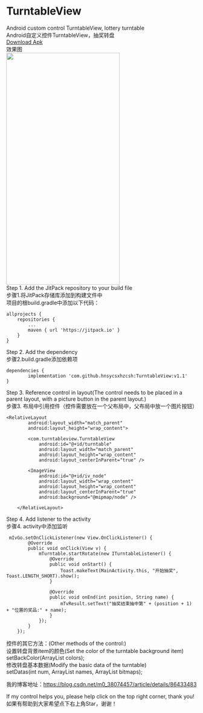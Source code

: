 # TurntableView
Android custom control TurntableView, lottery turntable</br>
Android自定义控件TurntableView，抽奖转盘</br>
<a href="https://github.com/hnsycsxhzcsh/TurntableView/blob/master/myres/turntableview.apk">Download Apk</a>
</br>
效果图</br>
<img src="https://github.com/hnsycsxhzcsh/TurntableView/blob/master/myres/turntableview.gif" width="300" height="612">
</br>
Step 1. Add the JitPack repository to your build file</br>
步骤1.将JitPack存储库添加到构建文件中</br>
项目的根build.gradle中添加以下代码：</br>

	allprojects {
		repositories {
			...
			maven { url 'https://jitpack.io' }
		}
	}

Step 2. Add the dependency</br>
步骤2.build.gradle添加依赖项

	dependencies {
	        implementation 'com.github.hnsycsxhzcsh:TurntableView:v1.1'
	}
  
Step 3. Reference control in layout(The control needs to be placed in a parent layout, with a picture button in the parent layout.)</br>
步骤3. 布局中引用控件（控件需要放在一个父布局中，父布局中放一个图片按钮）

    <RelativeLayout
            android:layout_width="match_parent"
            android:layout_height="wrap_content">

            <com.turntableview.TurntableView
                android:id="@+id/turntable"
                android:layout_width="match_parent"
                android:layout_height="wrap_content"
                android:layout_centerInParent="true" />

            <ImageView
                android:id="@+id/iv_node"
                android:layout_width="wrap_content"
                android:layout_height="wrap_content"
                android:layout_centerInParent="true"
                android:background="@mipmap/node" />

        </RelativeLayout>
       
Step 4. Add listener to the activity</br>
步骤4. activity中添加监听

     mIvGo.setOnClickListener(new View.OnClickListener() {
            @Override
            public void onClick(View v) {
                mTurntable.startRotate(new ITurntableListener() {
                    @Override
                    public void onStart() {
                        Toast.makeText(MainActivity.this, "开始抽奖", Toast.LENGTH_SHORT).show();
                    }

                    @Override
                    public void onEnd(int position, String name) {
                        mTvResult.setText("抽奖结束抽中第" + (position + 1) + "位置的奖品:" + name);
                    }
                });
            }
        });
        
控件的其它方法：(Other methods of the control:)</br>
设置转盘背景item的颜色(Set the color of the turntable background item)</br>
setBackColor(ArrayList<Integer> colors);</br>
修改转盘基本数据(Modify the basic data of the turntable)</br>
setDatas(int num, ArrayList<String> names, ArrayList<Bitmap> bitmaps);</br>
	
我的博客地址：https://blog.csdn.net/m0_38074457/article/details/86433483

If my control helps you, please help click on the top right corner, thank you!</br>
如果有帮助到大家希望点下右上角Star，谢谢！

